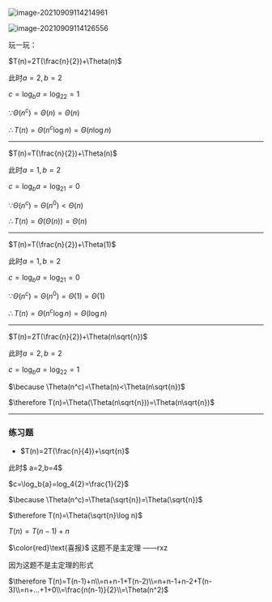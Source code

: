 ![image-20210909114214961](C:\Users\Administrator\AppData\Roaming\Typora\typora-user-images\image-20210909114214961.png)

![image-20210909114126556](C:\Users\Administrator\AppData\Roaming\Typora\typora-user-images\image-20210909114126556.png)

玩一玩：

$T(n)=2T(\frac{n}{2})+\Theta(n)$

此时$a=2, b=2$

$c=\log_{b}{a}=\log_22=1$

$\because \Theta(n^c)=\Theta(n)=\Theta(n)$

$\therefore T(n)=\Theta(n^{c}\log n)=\Theta(n \log n)$

---

$T(n)=T(\frac{n}{2})+\Theta(n)$

此时$a=1, b=2$

$c=\log_{b}{a}=\log_21=0$

$\because \Theta(n^c)=\Theta(n^0)<\Theta(n)$

$\therefore T(n)=\Theta(\Theta(n))=\Theta(n)$

---

$T(n)=T(\frac{n}{2})+\Theta(1)$

此时$a=1, b=2$

$c=\log_{b}{a}=\log_21=0$

$\because \Theta(n^c)=\Theta(n^0)=\Theta(1)=\Theta(1)$

$\therefore T(n)=\Theta(n^{c}\log n)=\Theta(\log n)$

---

$T(n)=2T(\frac{n}{2})+\Theta(n\sqrt{n})$

此时$a=2, b=2$

$c=\log_{b}{a}=\log_22=1$

$\because \Theta(n^c)=\Theta(n)<\Theta(n\sqrt{n})$

$\therefore T(n)=\Theta(\Theta(n\sqrt{n}))=\Theta(n\sqrt{n})$

---

### 练习题

+ $T(n)=2T(\frac{n}{4})+\sqrt{n}$​

此时$ a=2,b=4$

$c=\log_b{a}=log_4{2}=\frac{1}{2}$

$\because \Theta(n^c)=\Theta(\sqrt{n})=\Theta(\sqrt{n})$

$\therefore T(n)=\Theta(\sqrt{n}\log n)$



$T(n)=T(n-1)+n$

$\color{red}\text{喜报}$ 这题不是主定理 ——rxz

因为这题不是主定理的形式

$\therefore T(n)=T(n-1)+n\\=n+n-1+T(n-2)\\=n+n-1+n-2+T(n-3)\\=n+...+1+0\\=\frac{n(n-1)}{2}\\=\Theta(n^2)$​

